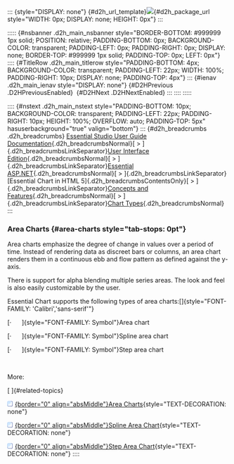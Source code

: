 ::: {style="DISPLAY: none"}
[](ms-xhelp:///?Id=d2h_url_template){#d2h_url_template}![](!package_url!){#d2h_package_url style="WIDTH: 0px; DISPLAY: none; HEIGHT: 0px"}
:::

::::: {#nsbanner .d2h_main_nsbanner style="BORDER-BOTTOM: #999999 1px solid; POSITION: relative; PADDING-BOTTOM: 0px; BACKGROUND-COLOR: transparent; PADDING-LEFT: 0px; PADDING-RIGHT: 0px; DISPLAY: none; BORDER-TOP: #999999 1px solid; PADDING-TOP: 0px; LEFT: 0px"}
:::: {#TitleRow .d2h_main_titlerow style="PADDING-BOTTOM: 4px; BACKGROUND-COLOR: transparent; PADDING-LEFT: 22px; WIDTH: 100%; PADDING-RIGHT: 10px; DISPLAY: none; PADDING-TOP: 4px"}
::: {#ienav .d2h_main_ienav style="DISPLAY: none"}
[](ms-xhelp:///?Id=6bda3b8d-c98b-4433-b83d-6a45492638f9){#D2HPrevious .D2HPreviousEnabled}  [](ms-xhelp:///?Id=95ed9aad-d105-4c4b-882a-982e47c9465b){#D2HNext .D2HNextEnabled}
:::
::::
:::::

:::: {#nstext .d2h_main_nstext style="PADDING-BOTTOM: 10px; BACKGROUND-COLOR: transparent; PADDING-LEFT: 22px; PADDING-RIGHT: 10px; HEIGHT: 100%; OVERFLOW: auto; PADDING-TOP: 5px" hasuserbackground="true" valign="bottom"}
::: {#d2h_breadcrumbs .d2h_breadcrumbs}
[Essential Studio User Guide Documentation](ms-xhelp:///?Id=12457748-09e3-4d74-a240-8e049cedf030){.d2h_breadcrumbsNormal}[ \> ]{.d2h_breadcrumbsLinkSeparator}[User Interface Edition](ms-xhelp:///?Id=c29296b7-531c-413b-a0ec-488ca1f7f669){.d2h_breadcrumbsNormal}[ \> ]{.d2h_breadcrumbsLinkSeparator}[Essential ASP.NET](ms-xhelp:///?Id=25c35330-c127-4dad-9a92-ed79dc7261a6){.d2h_breadcrumbsNormal}[ \> ]{.d2h_breadcrumbsLinkSeparator}[Essential Chart in HTML 5]{.d2h_breadcrumbsContentsOnly}[ \> ]{.d2h_breadcrumbsLinkSeparator}[Concepts and Features](ms-xhelp:///?Id=895ee437-1738-49ea-b2a5-247d41ce7a5b){.d2h_breadcrumbsNormal}[ \> ]{.d2h_breadcrumbsLinkSeparator}[Chart Types](ms-xhelp:///?Id=59d0a638-d4ee-4651-8f42-fae3a6ce7e78){.d2h_breadcrumbsNormal}
:::

### Area Charts {#area-charts style="tab-stops: 0pt"}

Area charts emphasize the degree of change in values over a period of time. Instead of rendering data as discreet bars or columns, an area chart renders them in a continuous ebb and flow pattern as defined against the y-axis.

There is support for alpha blending multiple series areas. The look and feel is also easily customizable by the user.

Essential Chart supports the following types of area charts:[]{style="FONT-FAMILY: 'Calibri','sans-serif'"}

[·      ]{style="FONT-FAMILY: Symbol"}Area chart

[·      ]{style="FONT-FAMILY: Symbol"}Spline area chart

[·      ]{style="FONT-FAMILY: Symbol"}Step area chart

 

More:

[ ]{#related-topics}

[![](button.gif){border="0" align="absMiddle"}Area Charts](ms-xhelp:///?Id=408248b1-b43a-4322-bab5-2592b1bc67fd){style="TEXT-DECORATION: none"}

[![](button.gif){border="0" align="absMiddle"}Spline Area Chart](ms-xhelp:///?Id=1ce1ef5b-308a-4d70-aafd-8d7f840e76c3){style="TEXT-DECORATION: none"}

[![](button.gif){border="0" align="absMiddle"}Step Area Chart](ms-xhelp:///?Id=03a33daf-fc4b-49e9-b12a-3239320bb20e){style="TEXT-DECORATION: none"}
::::
